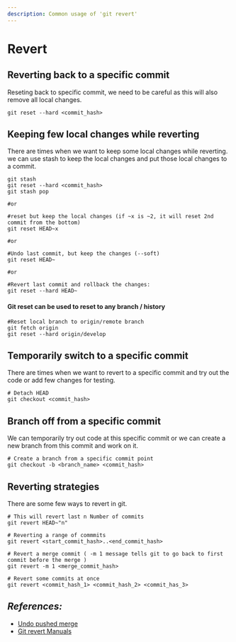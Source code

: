 ```yaml
---
description: Common usage of 'git revert'
---
```


# Revert

## Reverting back to a specific commit

Reseting back to specific commit, we need to be careful as this will also remove all local changes.

```text
git reset --hard <commit_hash>
```

## Keeping few local changes  while reverting

There are times when we want to keep some local changes while reverting. we can use stash to keep the local changes and put those local changes to a commit.

```text
git stash
git reset --hard <commit_hash>
git stash pop

#or 

#reset but keep the local changes (if ~x is ~2, it will reset 2nd commit from the bottom)
git reset HEAD~x

#or 

#Undo last commit, but keep the changes (--soft)
git reset HEAD~

#or

#Revert last commit and rollback the changes:
git reset --hard HEAD~
```

#### Git reset can be used to reset to any branch / history

```text
#Reset local branch to origin/remote branch
git fetch origin
git reset --hard origin/develop
```

## Temporarily switch to a specific commit

There are times when we want to revert to a specific commit and try out the code or add few changes for testing.

```text
# Detach HEAD
git checkout <commit_hash>
```

## Branch off from a specific commit

We can temporarily try out code at this specific commit or we can create a new branch from this commit and work on it.

```text
# Create a branch from a specific commit point
git checkout -b <branch_name> <commit_hash>
```

## Reverting strategies

There are some few ways to revert in git.

```text
# This will revert last n Number of commits
git revert HEAD~"n"

# Reverting a range of commmits
git revert <start_commit_hash>..<end_commit_hash>

# Revert a merge commit ( -m 1 message tells git to go back to first commit before the merge )
git revert -m 1 <merge_commit_hash>

# Revert some commits at once
git revert <commit_hash_1> <commit_hash_2> <commit_has_3>
```

## _**References:**_

* [Undo pushed merge](https://www.christianengvall.se/undo-pushed-merge-git/)
* [Git revert Manuals](http://schacon.github.io/git/git-revert.html)

